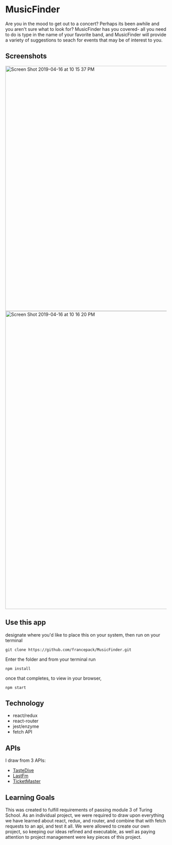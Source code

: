 # MusicFinder
Are you in the mood to get out to a concert? Perhaps its been awhile and you aren't sure what to look for? MusicFinder has you covered- all you need to do is type in the name of your favorite band, and MusicFinder will provide a variety of suggestions to seach for events that may be of interest to you.

## Screenshots
<img width="764" alt="Screen Shot 2019-04-16 at 10 15 37 PM" src="https://user-images.githubusercontent.com/44355328/56261624-0021f900-6099-11e9-8ae1-fc9ef6abdad1.png">

<img width="929" alt="Screen Shot 2019-04-16 at 10 16 20 PM" src="https://user-images.githubusercontent.com/44355328/56261654-1c259a80-6099-11e9-80c1-fe0c7aabf434.png">

## Use this app
designate where you'd like to place this on your system, then run on your terminal 
```
git clone https://github.com/francepack/MusicFinder.git
```
Enter the folder and from your terminal run
```
npm install
```
once that completes, to view in your browser,
```
npm start
```

## Technology
- react/redux
- react-router
- jest/enzyme
- fetch API

## APIs
I draw from 3 APIs: 
- [TasteDive](https://tastedive.com/read/api) 
- [LastFm](https://www.last.fm/api) 
- [TicketMaster](https://developer.ticketmaster.com/products-and-docs/apis/discovery-api/v2/)

## Learning Goals
This was created to fulfill requirements of passing module 3 of Turing School. As an individual project, we were required to draw upon everything we have learned about react, redux, and router, and combine that with fetch requests to an api, and test it all. We were allowed to create our own project, so keeping our ideas refined and executable, as well as paying attention to project management were key pieces of this project.
